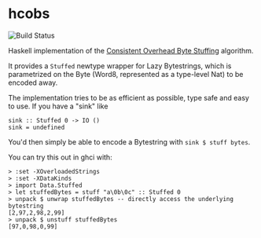 # hcobs

![Build Status](https://github.com/berdario/hcobs/actions/workflows/ci.yml/badge.svg?branch=master)


Haskell implementation of the [Consistent Overhead Byte Stuffing](https://en.wikipedia.org/wiki/Consistent_Overhead_Byte_Stuffing) algorithm.

It provides a `Stuffed` newtype wrapper for Lazy Bytestrings, which is parametrized on the Byte (Word8, represented as a type-level Nat) to be encoded away.

The implementation tries to be as efficient as possible, type safe and easy to use. If you have a "sink" like


    sink :: Stuffed 0 -> IO ()
    sink = undefined

You'd then simply be able to encode a Bytestring with `sink $ stuff bytes`.

You can try this out in ghci with:

    > :set -XOverloadedStrings
    > :set -XDataKinds
    > import Data.Stuffed
    > let stuffedBytes = stuff "a\0b\0c" :: Stuffed 0
    > unpack $ unwrap stuffedBytes -- directly access the underlying bytestring
    [2,97,2,98,2,99]
    > unpack $ unstuff stuffedBytes
    [97,0,98,0,99]
